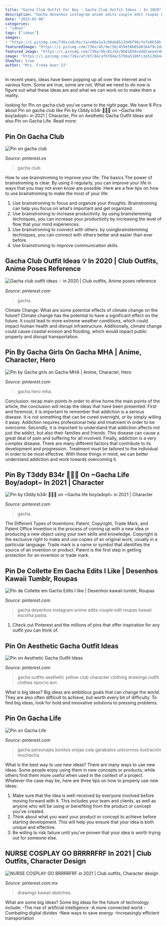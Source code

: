 ```yaml
---
title: "Gacha Club Outfit For Boy : Gacha Club Outfit Ideas 💡 In 2020"
description: "Gacha desenhos instagram anime edits couple edit roupas kawaii escolha pasta"
date: "2023-02-06"
categories:
- "ideas"
tags: ["ideas"]
images:
- "https://i.pinimg.com/736x/e0/6e/1a/e06e1a3c98ab8512dd6f96cfe7e8810b.jpg"
featuredImage: "https://i.pinimg.com/736x/45/9e/58/459e58b65d016479c1da93bcef9daed8.jpg"
featured_image: "https://i.pinimg.com/736x/9b/81/b5/9b81b56cdd81aeee540873d5b858b5cc.jpg"
image: "https://i.pinimg.com/736x/af/bf/84/afbf84ac5750a5180fc2e513bb4c5d3a.jpg"
ShowToc: true
author: "Mrs. Freda Auer II"
---
```



In recent years, ideas have been popping up all over the internet and in various form. Some are true, some are not. What we need to do now is figure out what these ideas are and what we can work on to make them a reality.

	

		
looking for Pin on gacha club you've came to the right page. We have 8 Pics about Pin on gacha club like Pin by t3ddy b34r 🐻🧸💞 on ~Gacha life boy/adopt~ in 2021 | Character, Pin on Aesthetic Gacha Outfit Ideas and also Pin on Gacha Life. Read more:
		
    
## Pin On Gacha Club

<img loading=lazy src="https://i.pinimg.com/736x/2d/1f/cc/2d1fccac9f2e7a94f11e33b6ac60e75f.jpg" onerror="this.onerror=null;this.src='https://tse1.mm.bing.net/th?id=OIP.dJwz3_v9TFKw3cfJofNBSAAAAA&amp;pid=15.1';" alt="Pin on gacha club">

_Source: pinterest.es_

>gacha club. 

	

How to use brainstroming to improve your life: The basics
The power of brainstroming is clear. By using it regularly, you can improve your life in ways that you may not even know are possible. Here are a few tips on how to use brainstroming to make the most of your life: 
1. Use brainstroming to focus and organize your thoughts. Brainstroming can help you focus on what’s important and get organized. 
2. Use brainstroming to increase productivity. by using brainstemming techniques, you can increase your productivity by increasing the level of flow that your mind experiences. 
3. Use brainstroming to connect with others. by usingbrainstemming techniques, you can connect with others better and easier than ever before. 
4. Use brainstroming to improve communication skills.

    
## Gacha Club Outfit Ideas 💡 In 2020 | Club Outfits, Anime Poses Reference

<img loading=lazy src="https://i.pinimg.com/736x/9b/81/b5/9b81b56cdd81aeee540873d5b858b5cc.jpg" onerror="this.onerror=null;this.src='https://tse1.mm.bing.net/th?id=OIP.Sxu5uymc0MatJRvZWE7nzwHaE3&amp;pid=15.1';" alt="Gacha club outfit ideas 💡 in 2020 | Club outfits, Anime poses reference">

_Source: pinterest.com_

>gacha. 

	

Climate Change: What are some potential effects of climate change on the future?
Climate change has the potential to have a significant effect on the future. It could lead to more extreme weather conditions, which could impact human health and disrupt infrastructure. Additionally, climate change could cause coastal erosion and flooding, which would impact public property and disrupt transportation.

    
## Pin By Gacha Girls On Gacha MHA | Anime, Character, Hero

<img loading=lazy src="https://i.pinimg.com/736x/45/9e/58/459e58b65d016479c1da93bcef9daed8.jpg" onerror="this.onerror=null;this.src='https://tse3.mm.bing.net/th?id=OIP.S0qiWpHxrskLYfuUfMOTDgHaNJ&amp;pid=15.1';" alt="Pin by Gacha girls on Gacha MHA | Anime, Character, Hero">

_Source: pinterest.com_

>gacha hero mha. 

	

Conclusion: recap main points
In order to drive home the main points of the article, the conclusion will recap the ideas that have been presented. First and foremost, it is important to remember that addiction is a serious disease. It is not something that can be cured overnight, or by simply willing it away. Addiction requires professional help and treatment in order to be overcome. Secondly, it is important to understand that addiction affects not just the addict, but also their families and friends. This disease can cause a great deal of pain and suffering for all involved. Finally, addiction is a very complex disease. There are many different factors that contribute to its development and progression. Treatment must be tailored to the individual in order to be most effective. With these things in mind, we can better understand addiction and work towards overcoming it.

    
## Pin By T3ddy B34r 🐻🧸💞 On ~Gacha Life Boy/adopt~ In 2021 | Character

<img loading=lazy src="https://i.pinimg.com/736x/e0/6e/1a/e06e1a3c98ab8512dd6f96cfe7e8810b.jpg" onerror="this.onerror=null;this.src='https://tse2.mm.bing.net/th?id=OIP.Pkt76oyA4pkhsVgO34ho1wHaNR&amp;pid=15.1';" alt="Pin by t3ddy b34r 🐻🧸💞 on ~Gacha life boy/adopt~ in 2021 | Character">

_Source: pinterest.com_

>gacha. 

	

The Different Types of Inventions: Patent, Copyright, Trade Mark, and Patent Office
Invention is the process of coming up with a new idea or producing a new object using your own skills and knowledge. Copyright is the exclusive right to make and use copies of an original work, usually in a particular language. Trade mark is a name or symbol that identifies the source of an invention or product. Patent is the first step in getting protection for an invention or trade mark.

    
## Pin De Collette Em Gacha Edits I Like | Desenhos Kawaii Tumblr, Roupas

<img loading=lazy src="https://i.pinimg.com/736x/7e/9e/af/7e9eaf901812341caeb6831935f583ef.jpg" onerror="this.onerror=null;this.src='https://tse2.mm.bing.net/th?id=OIP.jptmQ1BZ-AeaQ9MhGe55dAHaHa&amp;pid=15.1';" alt="Pin de Collette em Gacha Edits I like | Desenhos kawaii tumblr, Roupas">

_Source: pinterest.com_

>gacha desenhos instagram anime edits couple edit roupas kawaii escolha pasta. 

	

1) Check out Pinterest and the millions of pins that offer inspiration for any outfit you can think of.

    
## Pin On Aesthetic Gacha Outfit Ideas

<img loading=lazy src="https://i.pinimg.com/736x/a0/2d/7c/a02d7ce1389b4df4da4460d14bc5b1fd.jpg" onerror="this.onerror=null;this.src='https://tse4.mm.bing.net/th?id=OIP.AfBokxHmEb1MnHK_3iE5gQHaHa&amp;pid=15.1';" alt="Pin on Aesthetic Gacha Outfit Ideas">

_Source: pinterest.com_

>gacha outfits aesthetic yellow club character clothing drawings outfit clothes просто вот. 

	

What is big ideas?
Big ideas are ambitious goals that can change the world. They are also often difficult to achieve, but worth every bit of difficulty. To find big ideas, look for bold and innovative solutions to pressing problems.

    
## Pin On Gacha Life

<img loading=lazy src="https://i.pinimg.com/736x/30/3f/4d/303f4d93c8279378d0ea1e71d8e158cb.jpg" onerror="this.onerror=null;this.src='https://tse2.mm.bing.net/th?id=OIP.Toy-emBVLndRk3ThkKwevAHaNe&amp;pid=15.1';" alt="Pin on Gacha Life">

_Source: pinterest.com_

>gacha personajes bonitos orejas cola garabatos unicornios ilustración muchacha. 

	

What is the best way to use new ideas?
There are many ways to use new ideas. Some people enjoy using them in new concepts or products, while others find them more useful when used in the context of a project. Whatever the case may be, here are three tips on how to properly use new ideas:
1. Make sure that the idea is well-received by everyone involved before moving forward with it. This includes your team and clients, as well as anyone who will be using or benefiting from the product or concept you've created.
2. Think about what you want your product or concept to achieve before starting development. This will help you ensure that your idea is both unique and effective.
3. Be willing to risk failure until you've proven that your idea is worth trying out for someone else.

    
## NURSE COSPLAY GO BRRRRFRF In 2021 | Club Outfits, Character Design

<img loading=lazy src="https://i.pinimg.com/736x/af/bf/84/afbf84ac5750a5180fc2e513bb4c5d3a.jpg" onerror="this.onerror=null;this.src='https://tse1.mm.bing.net/th?id=OIP.pepMiJfnrNvC3pZp4K1MZAHaMG&amp;pid=15.1';" alt="NURSE COSPLAY GO BRRRRFRF in 2021 | Club outfits, Character design">

_Source: pinterest.com.mx_

>drawings kawaii sketches. 

	

What are some big ideas?
Some big ideas for the future of technology include: 
-The rise of artificial intelligence 
-A more connected world 
-Combating digital divides 
-New ways to save energy 
-Increasingly efficient transportation


